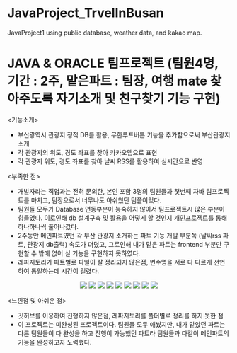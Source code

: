 # JavaProject_TrvelInBusan
JavaProject1 using public database, weather data, and kakao map.

# JAVA & ORACLE 팀프로젝트 (팀원4명, 기간 : 2주, 맡은파트 : 팀장, 여행 mate 찾아주도록 자기소개 및  친구찾기 기능 구현) 

<기능소개>
* 부산광역시 관광지 정적 DB를 활용, 무한루프버튼 기능을 추가함으로써 부산관광지 소개
* 각 관광지의 위도, 경도 좌표를 찾아 카카오맵으로 표현
* 각 관광지 위도, 경도 좌표를 찾아 날씨 RSS를 활용하여 실시간으로 반영

<부족한 점>
* 개발자라는 직업과는 전혀 문외한, 본인 포함 3명의 팀원들과 첫번째 자바 팀프로젝트를 마치고, 팀장으로서 너무나도 아쉬웠던 팀플이었다.
* 팀원들 모두가 Database 연동부분이 능숙하지 않아서 팀프로젝트시 많은 부분이 힘들었다. 이로인해 db 설계구축 및 활용을 어떻게 할 것인지 개인프로젝트를 통해 하나하나씩 풀어나갔다. 
* 2주동안 메인파트였던 각 부산 관광지 소개하는 파트 기능 개발 부분쪽 (날씨rss 파트, 관광지 db출력) 속도가 더뎠고, 그로인해 내가 맡은 파트는 frontend 부분만 구현할 수 밖에 없어 실 기능을 구현하지 못하였다. 
* 레파지토리가 파트별로 파일이 잘 정리되지 않은점, 변수명을 서로 다 다르게 선언하여 통일하는데 시간이 걸렸다. 

<p align="center">
<img src="https://user-images.githubusercontent.com/73155839/109643851-20c5a000-7b98-11eb-8ae2-57c53fafe1c7.png">
<img src="https://user-images.githubusercontent.com/73155839/109643854-215e3680-7b98-11eb-90d3-a85280ce3c97.png">
<img src="https://user-images.githubusercontent.com/73155839/109643856-21f6cd00-7b98-11eb-9346-9262971a9ba9.png">
<img src="https://user-images.githubusercontent.com/73155839/109643844-1efbdc80-7b98-11eb-9a5b-05e44dd1b351.png">
<img src="https://user-images.githubusercontent.com/73155839/109643860-2327fa00-7b98-11eb-88de-ded57f97d5af.png">
<img src="https://user-images.githubusercontent.com/73155839/109643848-202d0980-7b98-11eb-815f-60cdbcfdfbcb.png">
<img src="https://user-images.githubusercontent.com/73155839/109643863-24592700-7b98-11eb-986b-17811a0c3f0a.png">
<img src="https://user-images.githubusercontent.com/73155839/109643850-202d0980-7b98-11eb-89d4-40e69fb928dc.png">
<img src="https://user-images.githubusercontent.com/73155839/109643864-24592700-7b98-11eb-9d2a-d72e5c325a16.png">
</p>


<느낀점 및 아쉬운 점>

* 깃허브를 이용하여 진행하지 않은점, 레파지토리를 폴더별로 정리를 하지 못한 점
* 이 프로젝트는 미완성된 프로젝트이다. 팀원들 모두 애썼지만, 내가 맡았던 파트는 다른 팀원들이 다 완성을 하고 진행이 가능했던 파트라 팀원들과 다같이 메인파트의 기능을 완성하고자 노력했다. 
